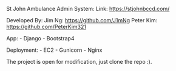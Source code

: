 St John Ambulance Admin System:
Link: https://stjohnbccd.com/

Developed By:
    Jim Ng: https://github.com/J1mNg
    Peter Kim: https://github.com/PeterKim321

App:
    - Django
    - Bootstrap4

Deployment:
    - EC2
    - Gunicorn
    - Nginx

The project is open for modification, just clone the repo :).

